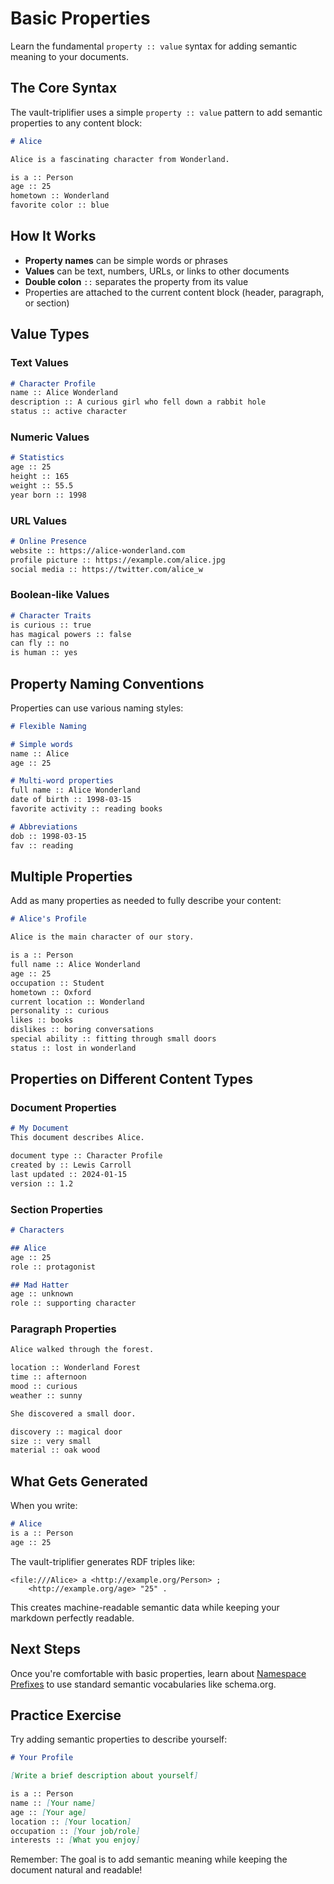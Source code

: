 # Basic Properties

Learn the fundamental `property :: value` syntax for adding semantic meaning to your documents.

## The Core Syntax

The vault-triplifier uses a simple `property :: value` pattern to add semantic properties to any content block:

```markdown
# Alice

Alice is a fascinating character from Wonderland.

is a :: Person
age :: 25
hometown :: Wonderland
favorite color :: blue
```

## How It Works

- **Property names** can be simple words or phrases
- **Values** can be text, numbers, URLs, or links to other documents
- **Double colon** `::` separates the property from its value
- Properties are attached to the current content block (header, paragraph, or section)

## Value Types

### Text Values
```markdown
# Character Profile
name :: Alice Wonderland
description :: A curious girl who fell down a rabbit hole
status :: active character
```

### Numeric Values
```markdown
# Statistics
age :: 25
height :: 165
weight :: 55.5
year born :: 1998
```

### URL Values
```markdown
# Online Presence
website :: https://alice-wonderland.com
profile picture :: https://example.com/alice.jpg
social media :: https://twitter.com/alice_w
```

### Boolean-like Values
```markdown
# Character Traits
is curious :: true
has magical powers :: false
can fly :: no
is human :: yes
```

## Property Naming Conventions

Properties can use various naming styles:

```markdown
# Flexible Naming

# Simple words
name :: Alice
age :: 25

# Multi-word properties
full name :: Alice Wonderland
date of birth :: 1998-03-15
favorite activity :: reading books

# Abbreviations
dob :: 1998-03-15
fav :: reading
```

## Multiple Properties

Add as many properties as needed to fully describe your content:

```markdown
# Alice's Profile

Alice is the main character of our story.

is a :: Person
full name :: Alice Wonderland
age :: 25
occupation :: Student
hometown :: Oxford
current location :: Wonderland
personality :: curious
likes :: books
dislikes :: boring conversations
special ability :: fitting through small doors
status :: lost in wonderland
```

## Properties on Different Content Types

### Document Properties
```markdown
# My Document
This document describes Alice.

document type :: Character Profile
created by :: Lewis Carroll
last updated :: 2024-01-15
version :: 1.2
```

### Section Properties
```markdown
# Characters

## Alice
age :: 25
role :: protagonist

## Mad Hatter
age :: unknown
role :: supporting character
```

### Paragraph Properties
```markdown
Alice walked through the forest.

location :: Wonderland Forest
time :: afternoon
mood :: curious
weather :: sunny

She discovered a small door.

discovery :: magical door
size :: very small
material :: oak wood
```

## What Gets Generated

When you write:

```markdown
# Alice
is a :: Person
age :: 25
```

The vault-triplifier generates RDF triples like:

```turtle
<file:///Alice> a <http://example.org/Person> ;
    <http://example.org/age> "25" .
```

This creates machine-readable semantic data while keeping your markdown perfectly readable.

## Next Steps

Once you're comfortable with basic properties, learn about [Namespace Prefixes](02-namespace-prefixes.md) to use standard semantic vocabularies like schema.org.

## Practice Exercise

Try adding semantic properties to describe yourself:

```markdown
# Your Profile

[Write a brief description about yourself]

is a :: Person
name :: [Your name]
age :: [Your age]  
location :: [Your location]
occupation :: [Your job/role]
interests :: [What you enjoy]
```

Remember: The goal is to add semantic meaning while keeping the document natural and readable!